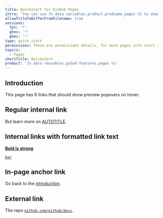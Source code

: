 ```yaml
---
title: Quickstart for GitHub Pages
intro: 'You can use {% data variables.product.prodname_pages %} to showcase some open source projects, host a blog, or even share your résumé. This guide will help get you started on creating your next website.'
allowTitleToDifferFromFilename: true
versions:
  fpt: '*'
  ghes: '*'
  ghec: '*'
type: quick_start
permissions: These are permissions details, for more pages info start at the beginning with this [article intro link](#introduction). Also here's [another link](/get-started/start-your-journey/hello-world).
topics:
  - Pages
shortTitle: Quickstart
product: '{% data reusables.gated-features.pages %}'
---
```


## Introduction

This page has 6 links that should show preview popovers on hover.

## Regular internal link

But learn more on [AUTOTITLE](/get-started/start-your-journey).

## Internal links with formatted link text

[**Bold is strong**](/get-started/foo)

[`bar`](/get-started/foo/bar)

## In-page anchor link

Go back to the [introduction](#introduction).

## External link

The repo [`github.com/github/docs`](https://github.com/github/docs).

